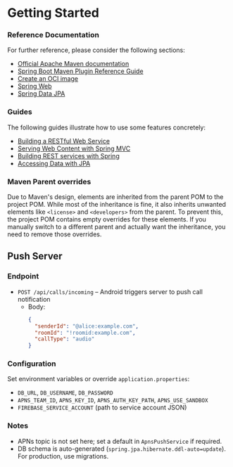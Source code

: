 # Getting Started

### Reference Documentation
For further reference, please consider the following sections:

* [Official Apache Maven documentation](https://maven.apache.org/guides/index.html)
* [Spring Boot Maven Plugin Reference Guide](https://docs.spring.io/spring-boot/3.5.5/maven-plugin)
* [Create an OCI image](https://docs.spring.io/spring-boot/3.5.5/maven-plugin/build-image.html)
* [Spring Web](https://docs.spring.io/spring-boot/3.5.5/reference/web/servlet.html)
* [Spring Data JPA](https://docs.spring.io/spring-boot/3.5.5/reference/data/sql.html#data.sql.jpa-and-spring-data)

### Guides
The following guides illustrate how to use some features concretely:

* [Building a RESTful Web Service](https://spring.io/guides/gs/rest-service/)
* [Serving Web Content with Spring MVC](https://spring.io/guides/gs/serving-web-content/)
* [Building REST services with Spring](https://spring.io/guides/tutorials/rest/)
* [Accessing Data with JPA](https://spring.io/guides/gs/accessing-data-jpa/)

### Maven Parent overrides

Due to Maven's design, elements are inherited from the parent POM to the project POM.
While most of the inheritance is fine, it also inherits unwanted elements like `<license>` and `<developers>` from the parent.
To prevent this, the project POM contains empty overrides for these elements.
If you manually switch to a different parent and actually want the inheritance, you need to remove those overrides.


## Push Server

### Endpoint
- `POST /api/calls/incoming` – Android triggers server to push call notification
  - Body:
    ```json
    {
      "senderId": "@alice:example.com",
      "roomId": "!roomid:example.com",
      "callType": "audio"
    }
    ```

### Configuration
Set environment variables or override `application.properties`:
- `DB_URL`, `DB_USERNAME`, `DB_PASSWORD`
- `APNS_TEAM_ID`, `APNS_KEY_ID`, `APNS_AUTH_KEY_PATH`, `APNS_USE_SANDBOX`
- `FIREBASE_SERVICE_ACCOUNT` (path to service account JSON)

### Notes
- APNs topic is not set here; set a default in `ApnsPushService` if required.
- DB schema is auto-generated (`spring.jpa.hibernate.ddl-auto=update`). For production, use migrations.
